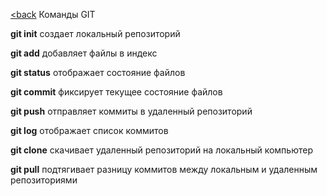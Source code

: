 [<back](readme.md)
Команды GIT

**git init**	создает локальный репозиторий

**git add**	добавляет файлы в индекс 

**git status**	отображает состояние файлов 

**git commit**	фиксирует текущее состояние файлов

**git push**	отправляет коммиты в удаленный репозиторий

**git log**	отображает список коммитов

**git clone**	скачивает удаленный репозиторий на локальный компьютер

**git pull**	подтягивает разницу коммитов между локальным и удаленным репозиториями